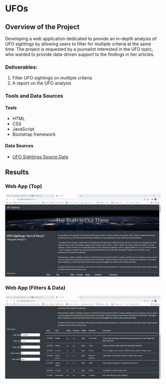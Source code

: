 # UFOs

## Overview of the Project

Developing a web application dedicated to provide an in-depth analysis of UFO sightings by allowing users to filter for multiple criteria at the same time. The project is requested by a journalist interested in the UFO topic, who wanted to provide data-driven support to the findings in her articles. 

### Deliverables: 

1. Filter UFO sightings on multiple criteria
2. A report on the UFO analysis

### Tools and Data Sources

#### Tools

- HTML
- CSS
- JavaScript
- Bootstrap framework

#### Data Sources

- [UFO Sightings Source Data](https://2u-data-curriculum-team.s3.amazonaws.com/dataviz-online/module_11/data.js)


## Results

### Web App (Top)

![WebApp-1](/Resources/WebApp-1.png)

### Web App (Filters & Data)

![WebApp-1](/Resources/WebApp-2.png)